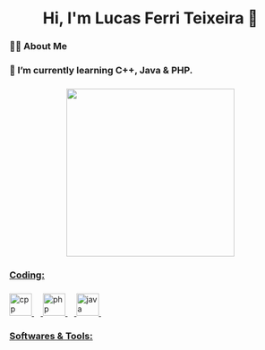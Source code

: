 <h1 align="center">Hi, I'm Lucas Ferri Teixeira 👋</h1>

###

<h3 align="left"> 👨‍💻 About Me</h3>

<h3 align="left">🌱 I’m currently learning C++, Java & PHP.</h3>

###

###

<div align="center">
<a href="https://github.com/saintluc4">
<img loading="lazy" height="300em" src="https://github-readme-stats.vercel.app/api/top-langs/?username=saintluc4&layout=compact&langs_count=10&theme=nightowl"/>

###

<h3 align="left"><u>Coding:</u></h3>

###

<div align="left">
  <img src="https://skillicons.dev/icons?i=cpp" height="40" alt="cpp logo"  />
  <img width="12" />
  <img src="https://cdn.simpleicons.org/php/777BB4" height="40" alt="php logo"  />
  <img width="12" />
  <img src="https://skillicons.dev/icons?i=java" height="40" alt="java logo"  />
  <img width="12" />
</div>

###

<h3 align="left"><u>Softwares & Tools:</u></h3>

###
